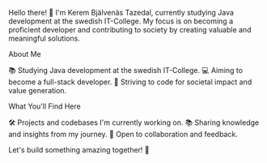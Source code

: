 Hello there! 👋 I'm Kerem Bjälvenäs Tazedal, currently studying Java development at the swedish IT-College. My focus is on becoming a proficient developer and contributing to society by creating valuable and meaningful solutions.

About Me

📚 Studying Java development at the swedish IT-College.
💻 Aiming to become a full-stack developer.
🚀 Striving to code for societal impact and value generation.

What You'll Find Here

🛠 Projects and codebases I'm currently working on.
📚 Sharing knowledge and insights from my journey.
🤝 Open to collaboration and feedback.

Let's build something amazing together! 🚀
